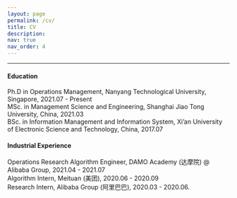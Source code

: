 ```yaml
---
layout: page
permalink: /cv/
title: CV
description:
nav: true
nav_order: 4
---
```


-------------


#### **Education**
Ph.D in Operations Management, Nanyang Technological University, Singapore, 2021.07 - Present   
MSc. in Management Science and Engineering, Shanghai Jiao Tong University, China, 2021.03   
BSc. in Information Management and Information System, Xi’an University of Electronic Science and Technology, China, 2017.07

#### **Industrial Experience**
Operations Research Algorithm Engineer, DAMO Academy (达摩院) @ Alibaba Group, 2021.04 - 2021.07   
Algorithm Intern, Meituan (美团), 2020.06 - 2020.09    
Research Intern, Alibaba Group (阿里巴巴), 2020.03 - 2020.06.